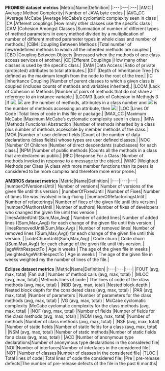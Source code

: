 **PROMISE dataset metrics**
|Metric|Name|Definition|
|:---|:---|:---|
|AMC | Average Method Complexity| Number of JAVA byte codes  |
|AVG_CC |Average McCabe |Average McCabe’s cyclomatic complexity seen in class |
|CA |Afferent couplings  |How many other classes use the specific class |
|CAM |Cohesion Amongst Classes  |Summation of number of different types of method parameters in every method divided by a multiplication of number of different method parameter types in whole class and number of methods.|
|CBM |Coupling Between Methods  |Total number of new/redefined methods to which all the inherited methods are coupled |
|CBO |Coupling Between Objects  |Increased when the methods of one class access services of another.|
|CE |Efferent Couplings |How many other classes is used by the specific class.|
|DAM |Data Access |Ratio of private (protected) attributes to total attributes.|
|DIT |Depth of Inheritance Tree |It’s defined as the maximum length from the node to the root of the tree.|
|IC |Inheritance Coupling |Number of parent classes to which a given class is coupled (includes counts of methods and variables inherited).|
|LCOM |Lack of Cohesion in Methods |Number of pairs of methods that do not share a reference to an instance variable.|
|LCOM3 |Lack of Cohesion in Methods 3 |If <img src="https://render.githubusercontent.com/render/math?math=m">, <img src="https://render.githubusercontent.com/render/math?math=a"> are the number of methods, attributes in a class number and <img src="https://render.githubusercontent.com/render/math?math=\mu(a)"> is the number of methods accessing an attribute, then  <img src="https://render.githubusercontent.com/render/math?math=LCOM3 = ((\frac{1}{a} \sum^{a}_{j} \mu(a_{j}))-m)/(m-1)">|
|LOC |Lines Of Code |Total lines of code in this file or package.|
|MAX_CC |Maximum McCabe |Maximum McCabe’s cyclomatic complexity seen in class.|
|MFA |Methods Functional Abstraction |Number of methods inherited by a class plus number of methods accessible by member methods of the class.|
|MOA |Number of user defined fields |Count of the number of data declarations (class fields) whose types are user defined classes.|
|NOC |Number Of Children |Number of direct descendants (subclasses) for each class.|
|NPM |Number of public methods |Counts all the methods in a class that are declared as public.|
|RFC |Response For a Class  |Number of methods invoked in response to a message to the object.|
|WMC |Weighted Methods per Class  |A class with more member functions than its peers is considered to be more complex and therefore more error prone.|

**AMBROS dataset metrics**
|Metric|Name|Definition|
|:---|:---|:---|
|numberOfVersionsUntil | Number of versions| Number of versions of the given file until this version |
|numberOfFixesUntil | Number of Fixes| Number of times file was involved in bug-fixing |
|numberOfRefactoringsUntil | Number of refactorings| Number of fixes of the given file until this version |
|numberOfAuthorsUntil | Number of authors| Number of fixes of developers who changed the given file until this version |
|linesAddedUntil(Sum,Max,Avg) | Number of added lines| Number of added lines ((Sum,Max,Avg)) for each change of the given file until this version. |
|linesRemovedUntil(Sum,Max,Avg) | Number of removed lines| Number of removed lines ((Sum,Max,Avg)) for each change of the given file until this version. |
|codeChurnUntil(Sum,Max,Avg) | Code churn | Code churn ((Sum,Max,Avg)) for each change of the given file until this version. |
|ageWithRespectTo | Age in weeks | The age of the given file in weeks |
|weightedAgeWithRespectTo | Age in weeks | The age of the given file in weeks weighted my the number of lines of the file.|

**Eclipse dataset metrics**
|Metric|Name|Definition|
|:---|:---|:---|
|FOUT (avg, max, total) |Fan out | Number of method calls (avg, max, total) |
|MLOC (avg, max, total) |Methods lines of code  | The lines of code of the class methods (avg, max, total) |
|NBD (avg, max, total) |Nested block depth | Nested block depth for the considered class (avg, max, total) |
|PAR (avg, max, total) |Number of parameters | Number of parameters for the class methods (avg, max, total) |
|VG (avg, max, total) | McCabe cyclomatic complexity |McCabe cyclomatic complexity for the class methods (avg, max, total) |
|NOF (avg, max, total) |Number of fields |Number of fields for the class methods (avg, max, total) |
|NOM (avg, max, total) |Number of methods |Number of class methods  (avg, max, total) |
|NSF (avg, max, total) |Number of static fields |Number of static fields for a class (avg, max, total) |
|NSM (avg, max, total) |Number of static methods|Number of static fields for a class (avg, max, total) |
|ACD |Number of anonymous type declarations|Number of anonymous type declarations in the considered file|
|NOI  |Number of interfaces|Number of interfaces in the considered file|
|NOT |Number of classes|Number of classes in the considered file|
|TLOC | Total lines of code| Total lines of code the considered file|
|Pre | pre-release defects|The number of pre-release defects of the file in the past 6 months|











